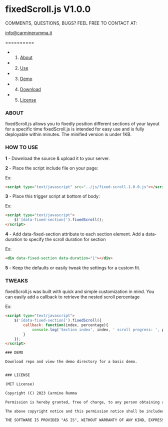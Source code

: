 fixedScroll.js V1.0.0
==========

COMMENTS, QUESTIONS, BUGS? FEEL FREE TO CONTACT AT:

info@carminerumma.it

==========

* 1. [About](#about)
* 2. [Use](#how-to-use)
* 3. [Demo](#demo)
* 4. [Download](#download)
* 5. [License](#license)

### ABOUT

fixedScroll.js allows you to fixedly position different sections of your layout for a specific time
fixedScroll.js is intended for easy use and is fully deployable within minutes. The minified version is under 1KB.

### HOW TO USE

**1** - Download the source & upload it to your server.

**2** - Place the script include file on your page: 

Ex:
 ```html
 <script type="text/javascript" src="../js/fixed-scroll.1.0.0.js"></script>
 ```

**3** - Place this trigger script at bottom of body:

Ex:
```html
<script type="text/javascript">
	$('[data-fixed-section]').fixedScroll();
</script>
```

**4** - Add data-fixed-section attribute to each section element. Add a data-duration to specify the scroll duration for section

Ex:
```html
<div data-fixed-section data-duration="1"></div>
```

**5** - Keep the defaults or easily tweak the settings for a custom fit.

### TWEAKS

fixedScroll.js was built with quick and simple customization in mind. You can easily add a callback to retrieve the nested scroll percentage

Ex:
```html
<script type="text/javascript">
	$('[data-fixed-section]').fixedScroll({
        callback: function(index, percentage){ 
            console.log('Section index', index, ' scroll progress: ', percentage); 
        }
	});
</script>

### DEMO

Download repo and view the demo directory for a basic demo.


### LICENSE

(MIT License)

Copyright (C) 2023 Carmine Rumma

Permission is hereby granted, free of charge, to any person obtaining a copy of this software and associated documentation files (the "Software"), to deal in the Software without restriction, including without limitation the rights to use, copy, modify, merge, publish, distribute, sublicense, and/or sell copies of the Software, and to permit persons to whom the Software is furnished to do so, subject to the following conditions:

The above copyright notice and this permission notice shall be included in all copies or substantial portions of the Software.

THE SOFTWARE IS PROVIDED "AS IS", WITHOUT WARRANTY OF ANY KIND, EXPRESS OR IMPLIED, INCLUDING BUT NOT LIMITED TO THE WARRANTIES OF MERCHANTABILITY, FITNESS FOR A PARTICULAR PURPOSE AND NONINFRINGEMENT. IN NO EVENT SHALL THE AUTHORS OR COPYRIGHT HOLDERS BE LIABLE FOR ANY CLAIM, DAMAGES OR OTHER LIABILITY, WHETHER IN AN ACTION OF CONTRACT, TORT OR OTHERWISE, ARISING FROM, OUT OF OR IN CONNECTION WITH THE SOFTWARE OR THE USE OR OTHER DEALINGS IN THE SOFTWARE.
